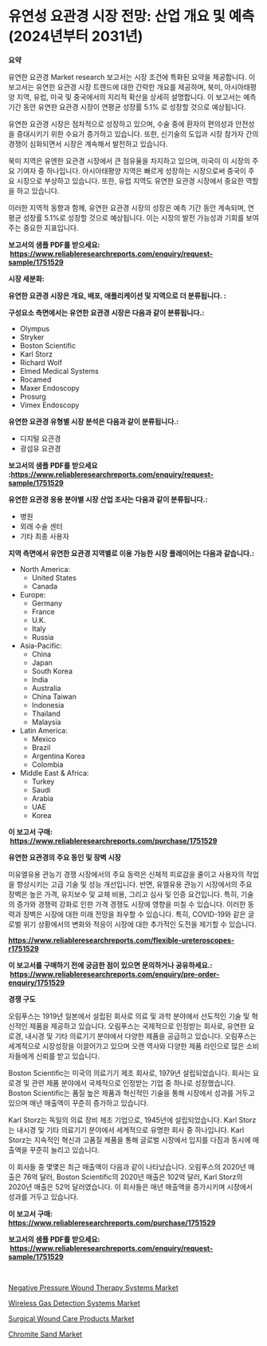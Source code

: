 <p><h1>유연성 요관경 시장 전망: 산업 개요 및 예측 (2024년부터 2031년)</h1></p><p><strong>요약</strong></p>
<p><p>유연한 요관경 Market research 보고서는 시장 조건에 특화된 요약을 제공합니다. 이 보고서는 유연한 요관경 시장 트렌드에 대한 간략한 개요를 제공하며, 북미, 아시아태평양 지역, 유럽, 미국 및 중국에서의 지리적 확산을 상세히 설명합니다. 이 보고서는 예측 기간 동안 유연한 요관경 시장이 연평균 성장률 5.1% 로 성장할 것으로 예상됩니다.</p><p>유연한 요관경 시장은 점차적으로 성장하고 있으며, 수술 중에 환자의 편의성과 안전성을 증대시키기 위한 수요가 증가하고 있습니다. 또한, 신기술의 도입과 시장 참가자 간의 경쟁이 심화되면서 시장은 계속해서 발전하고 있습니다.</p><p>북미 지역은 유엔한 요관경 시장에서 큰 점유율을 차지하고 있으며, 미국이 이 시장의 주요 기여자 중 하나입니다. 아시아태평양 지역은 빠르게 성장하는 시장으로써 중국이 주요 시장으로 부상하고 있습니다. 또한, 유럽 지역도 유연한 요관경 시장에서 중요한 역할을 하고 있습니다.</p><p>이러한 지역적 동향과 함께, 유연한 요관경 시장의 성장은 예측 기간 동안 계속되며, 연평균 성장률 5.1%로 성장할 것으로 예상됩니다. 이는 시장의 발전 가능성과 기회를 보여주는 중요한 지표입니다.</p></p>
<p><strong>보고서의 샘플 PDF를 받으세요: &nbsp;<a href="https://www.reliableresearchreports.com/enquiry/request-sample/1751529">https://www.reliableresearchreports.com/enquiry/request-sample/1751529</a></strong></p>
<p><strong>시장 세분화:</strong></p>
<p><strong> 유연한 요관경 시장은 개요, 배포, 애플리케이션 및 지역으로 더 분류됩니다. :</strong></p>
<p><strong>구성요소 측면에서는 유연한 요관경 시장은 다음과 같이 분류됩니다.:</strong></p>
<p><ul><li>Olympus</li><li>Stryker</li><li>Boston Scientific</li><li>Karl Storz</li><li>Richard Wolf</li><li>Elmed Medical Systems</li><li>Rocamed</li><li>Maxer Endoscopy</li><li>Prosurg</li><li>Vimex Endoscopy</li></ul></p>
<p><strong> 유연한 요관경 유형별 시장 분석은 다음과 같이 분류됩니다.:</strong></p>
<p><ul><li>디지털 요관경</li><li>광섬유 요관경</li></ul></p>
<p><strong>보고서의 샘플 PDF를 받으세요 :<a href="https://www.reliableresearchreports.com/enquiry/request-sample/1751529">https://www.reliableresearchreports.com/enquiry/request-sample/1751529</a></strong></p>
<p><strong> 유연한 요관경 응용 분야별 시장 산업 조사는 다음과 같이 분류됩니다.:</strong></p>
<p><ul><li>병원</li><li>외래 수술 센터</li><li>기타 최종 사용자</li></ul></p>
<p><strong>지역 측면에서 유연한 요관경 지역별로 이용 가능한 시장 플레이어는 다음과 같습니다.:</strong></p>
<p><ul>
    <li>
        North America:
        <ul>
            <li>United States</li>
            <li>Canada</li>
        </ul>
    </li>
    <li>
        Europe:
        <ul>
            <li>Germany</li>
            <li>France</li>
            <li>U.K.</li>
            <li>Italy</li>
            <li>Russia</li>
        </ul>
    </li>
    <li>
        Asia-Pacific:
        <ul>
            <li>China</li>
            <li>Japan</li>
            <li>South Korea</li>
            <li>India</li>
            <li>Australia</li>
            <li>China Taiwan</li>
            <li>Indonesia</li>
            <li>Thailand</li>
            <li>Malaysia</li>
        </ul>
    </li>
    <li>
        Latin America:
        <ul>
            <li>Mexico</li>
            <li>Brazil</li>
            <li>Argentina Korea</li>
            <li>Colombia</li>
        </ul>
    </li>
    <li>
        Middle East & Africa:
        <ul>
            <li>Turkey</li>
            <li>Saudi</li>
            <li>Arabia</li>
            <li>UAE</li>
            <li>Korea</li>
        </ul>
    </li>
    </ul></p>
<p><strong>이 보고서 구매: &nbsp;<a href="https://www.reliableresearchreports.com/purchase/1751529">https://www.reliableresearchreports.com/purchase/1751529</a></strong></p>
<p><strong>유연한 요관경의 주요 동인 및 장벽 시장</strong></p>
<p><p>미유엘유용 관능기 경쟁 시장에서의 주요 동력은 신체적 피로감을 줄이고 사용자의 작업을 향상시키는 고급 기술 및 성능 개선입니다. 반면, 유엘유용 관능기 시장에서의 주요 장벽은 높은 가격, 유지보수 및 교체 비용, 그리고 심사 및 인증 요건입니다. 특히, 기술의 증가와 경쟁력 강화로 인한 가격 경쟁도 시장에 영향을 미칠 수 있습니다. 이러한 동력과 장벽은 시장에 대한 미래 전망을 좌우할 수 있습니다. 특히, COVID-19와 같은 글로벌 위기 상황에서의 변화와 적응이 시장에 대한 추가적인 도전을 제기할 수 있습니다.</p></p>
<p><strong><a href="https://www.reliableresearchreports.com/flexible-ureteroscopes-r1751529">https://www.reliableresearchreports.com/flexible-ureteroscopes-r1751529</a></strong></p>
<p><strong>이 보고서를 구매하기 전에 궁금한 점이 있으면 문의하거나 공유하세요.: &nbsp;<a href="https://www.reliableresearchreports.com/enquiry/pre-order-enquiry/1751529">https://www.reliableresearchreports.com/enquiry/pre-order-enquiry/1751529</a></strong></p>
<p><strong>경쟁 구도</strong></p>
<p><p>오림푸스는 1919년 일본에서 설립된 회사로 의료 및 과학 분야에서 선도적인 기술 및 혁신적인 제품을 제공하고 있습니다. 오림푸스는 국제적으로 인정받는 회사로, 유연한 요로경, 내시경 및 기타 의료기기 분야에서 다양한 제품을 공급하고 있습니다. 오림푸스는 세계적으로 시장성장을 이끌어가고 있으며 오랜 역사와 다양한 제품 라인으로 많은 소비자들에게 신뢰를 받고 있습니다.</p><p>Boston Scientific는 미국의 의료기기 제조 회사로, 1979년 설립되었습니다. 회사는 요로경 및 관련 제품 분야에서 국제적으로 인정받는 기업 중 하나로 성장했습니다. Boston Scientific는 품질 높은 제품과 혁신적인 기술을 통해 시장에서 성과를 거두고 있으며 매년 매출액이 꾸준히 증가하고 있습니다.</p><p>Karl Storz는 독일의 의료 장비 제조 기업으로, 1945년에 설립되었습니다. Karl Storz는 내시경 및 기타 의료기기 분야에서 세계적으로 유명한 회사 중 하나입니다. Karl Storz는 지속적인 혁신과 고품질 제품을 통해 글로벌 시장에서 입지를 다짐과 동시에 매출액을 꾸준히 늘리고 있습니다. </p><p>이 회사들 중 몇몇은 최근 매출액이 다음과 같이 나타났습니다. 오림푸스의 2020년 매출은 76억 달러, Boston Scientific의 2020년 매출은 102억 달러, Karl Storz의 2020년 매출은 52억 달러였습니다. 이 회사들은 매년 매출액을 증가시키며 시장에서 성과를 거두고 있습니다.</p></p>
<p><strong>이 보고서 구매: &nbsp; <a href="https://www.reliableresearchreports.com/purchase/1751529">https://www.reliableresearchreports.com/purchase/1751529</a></strong></p>
<p><strong>보고서의 샘플 PDF를 받으세요: &nbsp;<a href="https://www.reliableresearchreports.com/enquiry/request-sample/1751529">https://www.reliableresearchreports.com/enquiry/request-sample/1751529</a></strong><strong></strong></p>
<p>&nbsp;</p>
<p><p><a href="https://github.com/lataunyatinikmelvin59ilbd0dv/Market-Research-Report-List-2/blob/main/negative-pressure-wound-therapy-systems-market.md">Negative Pressure Wound Therapy Systems Market</a></p><p><a href="https://www.linkedin.com/pulse/wireless-gas-detection-systems-market-size-share-global-analysis-hexnc?trackingId=0ZeAEL2P%2BldiyqeXq8iUkQ%3D%3D">Wireless Gas Detection Systems Market</a></p><p><a href="https://github.com/pgtimber/Market-Research-Report-List-2/blob/main/surgical-wound-care-products-market.md">Surgical Wound Care Products Market</a></p><p><a href="https://www.linkedin.com/pulse/chromite-sand-market-size-2024-2031-global-industrial-analysis-hy0gc?trackingId=kz2N2NnAssP4hnEtVzoJpQ%3D%3D">Chromite Sand Market</a></p></p>